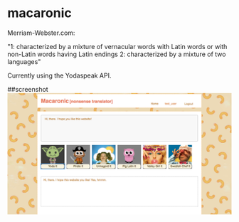 # macaronic 

Merriam-Webster.com: 

"1:  characterized by a mixture of vernacular words with Latin words or with non-Latin words having Latin endings
2:  characterized by a mixture of two languages"

Currently using the Yodaspeak API.

##screenshot
![Load Main Page](readme-assets/yodaspeak.png) 